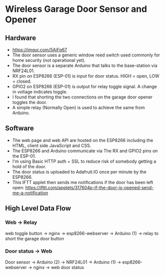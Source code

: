 # Wireless Garage Door Sensor and Opener

## Hardware
* https://imgur.com/5AiFq67
* The door sensor uses a generic window reed switch used commonly for home security (not operational yet).
* The door sensor is a separate Arduino that talks to the base-station via NRF24L01.
* RX pin on ESP8266 (ESP-01) is input for door status. HIGH = open, LOW = closed.
* GPIO2 on ESP8266 (ESP-01) is output for relay toggle signal. A change in voltage indicates toggle.
* I found that shorting the two connections on the garage door opener toggles the door.
* A simple relay (Normally Open) is used to achieve the same from Arduino.

## Software
* The web page and web API are hosted on the ESP8266 including the HTML, client side JavaScript and CSS. 
* The ESP8266 and Arduino communicate via The RX and GPIO2 pins on the ESP-01.
* I'm using Basic HTTP auth + SSL to reduce risk of somebody getting a hold of the door.
* The door status is uploaded to Adafruit.IO once per minute by the ESP8266.
* This IFTT applet then sends me notifications if the door has been left open: 
  https://ifttt.com/applets/317604p-if-the-door-is-opened-send-me-a-notification
  
## High Level Data Flow

### Web -> Relay
web toggle button -> nginx -> esp8266-webserver -> Arduino (1) -> relay to short the garage door button

### Door status -> Web 
Door sensor -> Arduino (2) -> NRF24L01 -> Arduino (1) -> esp8266-webserver -> nginx -> web door status

